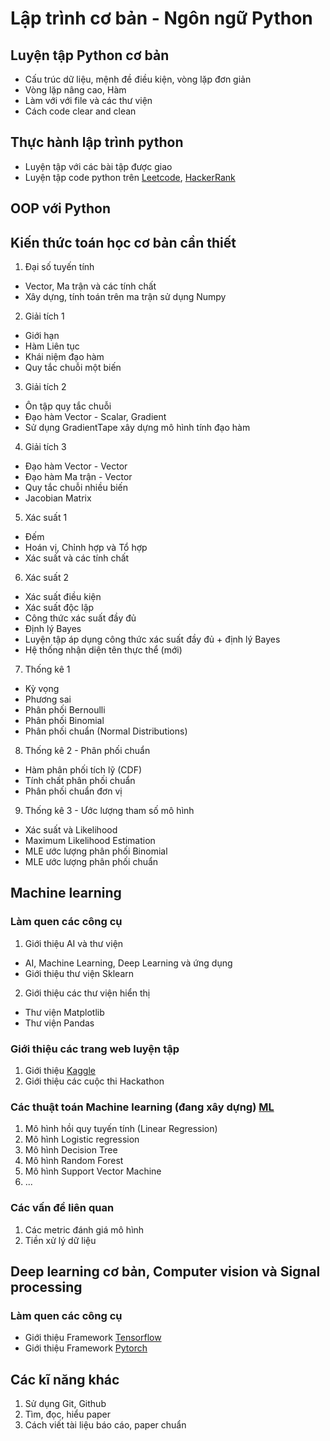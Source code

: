 # Lập trình cơ bản - Ngôn ngữ Python

## Luyện tập Python cơ bản
* Cấu trúc dữ liệu, mệnh đề điều kiện, vòng lặp đơn giản
* Vòng lặp nâng cao, Hàm
* Làm với với file và các thư viện
* Cách code clear and clean

## Thực hành lập trình python
* Luyện tập với các bài tập được giao
* Luyện tập code python trên [Leetcode](https://leetcode.com/), [HackerRank](https://www.hackerrank.com/)

## OOP với Python

## Kiến thức toán học cơ bản cần thiết
1. Đại số tuyến tính 
* Vector, Ma trận và các tính chất
* Xây dựng, tính toán trên ma trận sử dụng Numpy

2. Giải tích 1 
* Giới hạn
* Hàm Liên tục
* Khái niệm đạo hàm
* Quy tắc chuỗi một biến

3. Giải tích 2 
* Ôn tập quy tắc chuỗi
* Đạo hàm Vector - Scalar, Gradient
* Sử dụng GradientTape xây dựng mô hình tính đạo hàm

4. Giải tích 3
* Đạo hàm Vector - Vector
* Đạo hàm Ma trận - Vector
* Quy tắc chuỗi nhiều biến
* Jacobian Matrix

5. Xác suất 1
* Đếm
* Hoán vị, Chỉnh hợp và Tổ hợp
* Xác suất và các tính chất

6. Xác suất 2 
* Xác suất điều kiện
* Xác suất độc lập
* Công thức xác suất đầy đủ
* Định lý Bayes
* Luyện tập áp dụng công thức xác suất đầy đủ + định lý Bayes
* Hệ thống nhận diện tên thực thể (mới)

7. Thống kê 1
* Kỳ vọng
* Phương sai
* Phân phối Bernoulli
* Phân phối Binomial
* Phân phối chuẩn (Normal Distributions)

8. Thống kê 2 - Phân phối chuẩn
* Hàm phân phối tích lỹ (CDF)
* Tính chất phân phối chuẩn
* Phân phối chuẩn đơn vị

9. Thống kê 3 - Ước lượng tham số mô hình
* Xác suất và Likelihood
* Maximum Likelihood Estimation
* MLE ước lượng phân phối Binomial
* MLE ước lượng phân phối chuẩn

## Machine learning

### Làm quen các công cụ
1. Giới thiệu AI và thư viện
* AI, Machine Learning, Deep Learning và ứng dụng
* Giới thiệu thư viện Sklearn

2. Giới thiệu các thư viện hiển thị
* Thư viện Matplotlib 
* Thư viện Pandas

### Giới thiệu các trang web luyện tập
1. Giới thiệu [Kaggle](https://www.kaggle.com/)
2. Giới thiệu các cuộc thi Hackathon

### Các thuật toán Machine learning (đang xây dựng) [ML](https://machinelearningcoban.com/)
1. Mô hình hồi quy tuyến tính (Linear Regression)
2. Mô hình Logistic regression
3. Mô hình Decision Tree
4. Mô hình Random Forest
5. Mô hình Support Vector Machine
6. ...

### Các vấn đề liên quan
1. Các metric đánh giá mô hình
2. Tiền xử lý dữ liệu

## Deep learning cơ bản, Computer vision và Signal processing

### Làm quen các công cụ
* Giới thiệu Framework [Tensorflow](https://www.tensorflow.org/)
* Giới thiệu Framework [Pytorch](https://pytorch.org/)

## Các kĩ năng khác 
1. Sử dụng Git, Github
2. Tìm, đọc, hiểu paper
3. Cách viết tài liệu báo cáo, paper chuẩn
